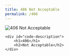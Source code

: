 ```yaml
---
title: 406 Not Acceptable
permalink: /406
---
```

<div class="status-page-container">
<div>
    <img src="https://i.imgur.com/QkvNs5z.jpg" alt="406 Not Acceptable" />

    <div id="code-description">
        <h1>406</h1>
        <h2>Not Acceptable</h2>
    </div>
</div>
</div>
